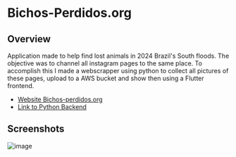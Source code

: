 # Bichos-Perdidos.org

## Overview

Application made to help find lost animals in 2024 Brazil's South floods. The objective was to channel all instagram pages to the same place. To accomplish this I made a webscrapper using python to collect all pictures of these pages, upload to a AWS bucket and show then using a Flutter frontend.

- [Website Bichos-perdidos.org](https://bichos-perdidos.org/)
- [Link to Python Backend](https://github.com/dannestulla/bichos_data_scrapper)

 ## Screenshots

![image](https://github.com/dannestulla/bichos_frontend/assets/62083486/98d89b66-f1a5-4577-99b5-3d76de96e5b6)

